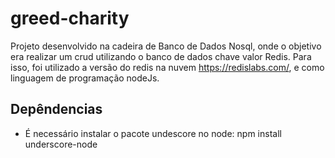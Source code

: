 # greed-charity
Projeto desenvolvido na cadeira de Banco de Dados Nosql, onde o objetivo era realizar um crud utilizando o banco de dados chave valor Redis. Para isso, foi utilizado a versão do redis na nuvem https://redislabs.com/, e como linguagem de programação nodeJs.


## Depêndencias
 - É necessário instalar o pacote undescore no node:
   npm install underscore-node
